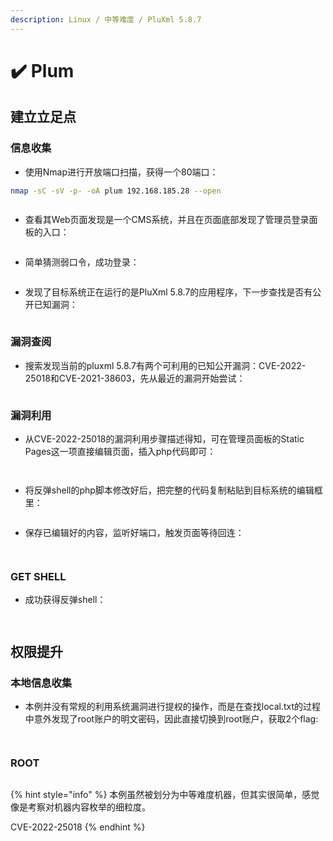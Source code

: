 ```yaml
---
description: Linux / 中等难度 / PluXml 5.8.7
---
```


# ✔️ Plum

## 建立立足点

### 信息收集

* 使用Nmap进行开放端口扫描，获得一个80端口：

```bash
nmap -sC -sV -p- -oA plum 192.168.185.28 --open
```

<figure><img src="../.gitbook/assets/1.png" alt=""><figcaption></figcaption></figure>

* 查看其Web页面发现是一个CMS系统，并且在页面底部发现了管理员登录面板的入口：

<figure><img src="../.gitbook/assets/2.png" alt=""><figcaption></figcaption></figure>

* 简单猜测弱口令，成功登录：

<figure><img src="../.gitbook/assets/3.png" alt=""><figcaption></figcaption></figure>

* 发现了目标系统正在运行的是PluXml 5.8.7的应用程序，下一步查找是否有公开已知漏洞：

<figure><img src="../.gitbook/assets/4.png" alt=""><figcaption></figcaption></figure>

### 漏洞查阅

* 搜索发现当前的pluxml 5.8.7有两个可利用的已知公开漏洞：CVE-2022-25018和CVE-2021-38603，先从最近的漏洞开始尝试：

<figure><img src="../.gitbook/assets/5.png" alt=""><figcaption></figcaption></figure>

### 漏洞利用

* 从CVE-2022-25018的漏洞利用步骤描述得知，可在管理员面板的Static Pages这一项直接编辑页面，插入php代码即可：

<figure><img src="../.gitbook/assets/6.png" alt=""><figcaption></figcaption></figure>

<figure><img src="../.gitbook/assets/7.png" alt=""><figcaption></figcaption></figure>

* 将反弹shell的php脚本修改好后，把完整的代码复制粘贴到目标系统的编辑框里：

<figure><img src="../.gitbook/assets/8.png" alt=""><figcaption></figcaption></figure>

* 保存已编辑好的内容，监听好端口，触发页面等待回连：

<figure><img src="../.gitbook/assets/9.png" alt=""><figcaption></figcaption></figure>

<figure><img src="../.gitbook/assets/10.png" alt=""><figcaption></figcaption></figure>

### GET SHELL

* 成功获得反弹shell：

<figure><img src="../.gitbook/assets/11.png" alt=""><figcaption></figcaption></figure>

<figure><img src="../.gitbook/assets/12.png" alt=""><figcaption></figcaption></figure>

## 权限提升

### 本地信息收集

* 本例并没有常规的利用系统漏洞进行提权的操作，而是在查找local.txt的过程中意外发现了root账户的明文密码，因此直接切换到root账户，获取2个flag:

<figure><img src="../.gitbook/assets/13.png" alt=""><figcaption></figcaption></figure>

<figure><img src="../.gitbook/assets/14.png" alt=""><figcaption></figcaption></figure>

### ROOT

<figure><img src="../.gitbook/assets/15 (3).png" alt=""><figcaption></figcaption></figure>

{% hint style="info" %}
本例虽然被划分为中等难度机器，但其实很简单，感觉像是考察对机器内容枚举的细粒度。

CVE-2022-25018
{% endhint %}
